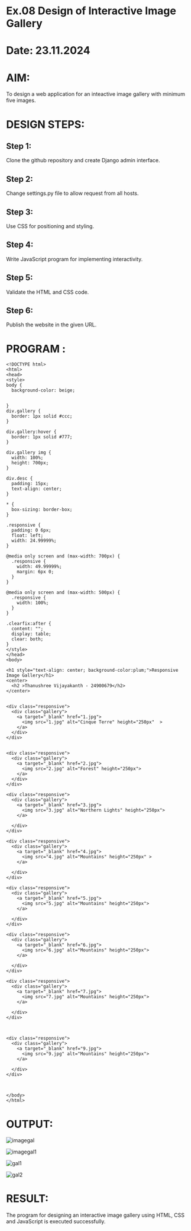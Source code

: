 # Ex.08 Design of Interactive Image Gallery
# Date: 23.11.2024
# AIM:
To design a web application for an inteactive image gallery with minimum five images.

# DESIGN STEPS:
## Step 1:
Clone the github repository and create Django admin interface.

## Step 2:
Change settings.py file to allow request from all hosts.

## Step 3:
Use CSS for positioning and styling.

## Step 4:
Write JavaScript program for implementing interactivity.

## Step 5:
Validate the HTML and CSS code.

## Step 6:
Publish the website in the given URL.

# PROGRAM :
```
<!DOCTYPE html>
<html>
<head>
<style>
body {
  background-color: beige;


}
div.gallery {
  border: 1px solid #ccc;
}

div.gallery:hover {
  border: 1px solid #777;
}

div.gallery img {
  width: 100%;
  height: 700px;
}

div.desc {
  padding: 15px;
  text-align: center;
}

* {
  box-sizing: border-box;
}

.responsive {
  padding: 0 6px;
  float: left;
  width: 24.99999%;
}

@media only screen and (max-width: 700px) {
  .responsive {
    width: 49.99999%;
    margin: 6px 0;
  }
}

@media only screen and (max-width: 500px) {
  .responsive {
    width: 100%;
  }
}

.clearfix:after {
  content: "";
  display: table;
  clear: both;
}
</style>
</head>
<body>

<h1 style="text-align: center; background-color:plum;">Responsive Image Gallery</h1>
<center>
  <h2 >Thanushree Vijayakanth - 24900679</h2>
</center>


<div class="responsive">
  <div class="gallery">
    <a target="_blank" href="1.jpg">
      <img src="1.jpg" alt="Cinque Terre" height="250px"  >
    </a>
  </div>
</div>


<div class="responsive">
  <div class="gallery">
    <a target="_blank" href="2.jpg">
      <img src="2.jpg" alt="Forest" height="250px">
    </a>
  </div>
</div>

<div class="responsive">
  <div class="gallery">
    <a target="_blank" href="3.jpg">
      <img src="3.jpg" alt="Northern Lights" height="250px">
    </a>

  </div>
</div>

<div class="responsive">
  <div class="gallery">
    <a target="_blank" href="4.jpg">
      <img src="4.jpg" alt="Mountains" height="250px" >
    </a>

  </div>
</div>

<div class="responsive">
  <div class="gallery">
    <a target="_blank" href="5.jpg">
      <img src="5.jpg" alt="Mountains" height="250px">
    </a>

  </div>
</div>

<div class="responsive">
  <div class="gallery">
    <a target="_blank" href="6.jpg">
      <img src="6.jpg" alt="Mountains" height="250px">
    </a>

  </div>
</div>

<div class="responsive">
  <div class="gallery">
    <a target="_blank" href="7.jpg">
      <img src="7.jpg" alt="Mountains" height="250px">
    </a>

  </div>
</div>



<div class="responsive">
  <div class="gallery">
    <a target="_blank" href="9.jpg">
      <img src="9.jpg" alt="Mountains" height="250px">
    </a>

  </div>
</div>



</body>
</html>
```
# OUTPUT:
![imagegal](https://github.com/user-attachments/assets/2eee12ef-74f4-45cf-a353-710567a423ac)

![imagegal1](https://github.com/user-attachments/assets/b58c4364-990a-442c-9877-a5a3e14993e3)

![gal1](https://github.com/user-attachments/assets/1642f795-a4fa-44e1-b531-ed16f5900510)

![gal2](https://github.com/user-attachments/assets/f0da6f58-6b4b-4bc7-b881-bf93c20a3056)


# RESULT:
The program for designing an interactive image gallery using HTML, CSS and JavaScript is executed successfully.
